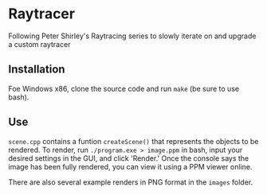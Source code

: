 # Raytracer

Following Peter Shirley's Raytracing series to slowly iterate on and upgrade a custom raytracer

## Installation

Foe Windows x86, clone the source code and run `make` (be sure to use bash).

## Use

`scene.cpp` contains a funtion `createScene()` that represents the objects to be rendered. To render, run `./program.exe > image.ppm` in bash, input your desired settings in the GUI, and click 'Render.' Once the console says the image has been fully rendered, you can view it using a PPM viewer online.

There are also several example renders in PNG format in the `images` folder.
